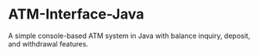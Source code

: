 # ATM-Interface-Java
A simple console-based ATM system in Java with balance inquiry, deposit, and withdrawal features.
